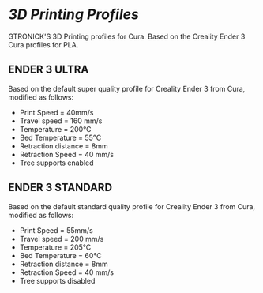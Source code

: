 # *3D Printing Profiles*
GTRONICK'S 3D Printing profiles for Cura. Based on the Creality Ender 3 Cura profiles for PLA. 

## ENDER 3 ULTRA
Based on the default super quality profile for Creality Ender 3 from Cura, modified as follows:

*  Print Speed = 40mm/s
*  Travel speed = 160 mm/s
*  Temperature = 200°C
*  Bed Temperature = 55°C
*  Retraction distance = 8mm
*  Retraction Speed = 40 mm/s
*  Tree supports enabled

## ENDER 3 STANDARD
Based on the default standard quality profile for Creality Ender 3 from Cura, modified as follows:

*  Print Speed = 55mm/s
*  Travel speed = 200 mm/s
*  Temperature = 205°C
*  Bed Temperature = 60°C
*  Retraction distance = 8mm
*  Retraction Speed = 40 mm/s
*  Tree supports disabled
